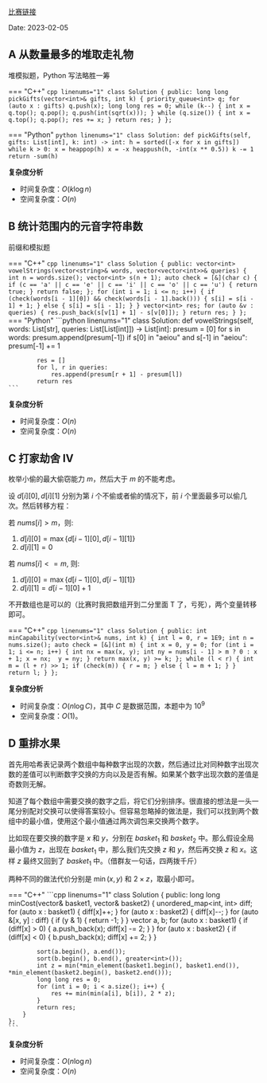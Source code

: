 [比赛链接](https://leetcode.cn/contest/weekly-contest-329/)

Date: 2023-02-05

## A 从数量最多的堆取走礼物

堆模拟题，Python 写法略胜一筹

=== "C++"
    ```cpp linenums="1"
    class Solution {
    public:
        long long pickGifts(vector<int>& gifts, int k) {
            priority_queue<int> q;
            for (auto x : gifts) q.push(x);
            long long res = 0;
            while (k--) {
                int x = q.top(); q.pop();
                q.push(int(sqrt(x)));
            }
            while (q.size()) {
                int x = q.top(); q.pop();
                res += x;
            }
            return res;
        }
    };
    ```

=== "Python"
    ```python linenums="1"
    class Solution:
        def pickGifts(self, gifts: List[int], k: int) -> int:
            h = sorted([-x for x in gifts])
            while k > 0:
                x = heappop(h)
                x = -x
                heappush(h, -int(x ** 0.5))
                k -= 1
            return -sum(h)
    ```
  
**复杂度分析**

- 时间复杂度：$O(k\log n)$
- 空间复杂度：$O(n)$

## B 统计范围内的元音字符串数

前缀和模拟题

=== "C++"
    ```cpp linenums="1"
    class Solution {
    public:
        vector<int> vowelStrings(vector<string>& words, vector<vector<int>>& queries) {
            int n = words.size();
            vector<int> s(n + 1);
            auto check = [&](char c) {
                if (c == 'a' || c == 'e' || c == 'i' || c == 'o' || c == 'u') {
                    return true;
                }
                return false;
            };
            for (int i = 1; i <= n; i++) {
                if (check(words[i - 1][0]) && check(words[i - 1].back())) {
                    s[i] = s[i - 1] + 1;
                } else {
                    s[i] = s[i - 1];
                }
            }
            vector<int> res;
            for (auto &v : queries) {
                res.push_back(s[v[1] + 1] - s[v[0]]);
            }
            return res;
        }
    };
    ```
=== "Python"
    ```python linenums="1"
    class Solution:
        def vowelStrings(self, words: List[str], queries: List[List[int]]) -> List[int]:
            presum = [0]
            for s in words:
                presum.append(presum[-1])
                if s[0] in "aeiou" and s[-1] in "aeiou":
                    presum[-1] += 1
            
            res = []
            for l, r in queries:
                res.append(presum[r + 1] - presum[l])
            return res
    ```

**复杂度分析**

- 时间复杂度：$O(n)$
- 空间复杂度：$O(n)$

## C 打家劫舍 IV

枚举小偷的最大偷窃能力 $m$，然后大于 $m$ 的不能考虑。

设 $d[i][0], d[i][1]$ 分别为第 $i$ 个不偷或者偷的情况下，前 $i$ 个里面最多可以偷几次。然后转移方程：

若 $\textit{nums}[i] > m$，则:
1. $d[i][0] = \max\{d[i - 1][0], d[i - 1][1]\}$
2. $d[i][1] = 0$

若 $\textit{nums}[i] <= m$, 则:
1. $d[i][0] = \max\{d[i - 1][0], d[i - 1][1]\}$
2. $d[i][1] = d[i - 1][0] + 1$

不开数组也是可以的（比赛时我把数组开到二分里面 T 了，亏死），两个变量转移即可。

=== "C++"
    ```cpp linenums="1"
    class Solution {
    public:
        int minCapability(vector<int>& nums, int k) {
            int l = 0, r = 1E9;
            int n = nums.size();
            auto check = [&](int m) {
                int x = 0, y = 0;
                for (int i = 1; i <= n; i++) {
                    int nx = max(x, y);
                    int ny = nums[i - 1] > m ? 0 : x + 1;
                    x = nx; 
                    y = ny;
                }
                return max(x, y) >= k;
            };
            while (l < r) {
                int m = (l + r) >> 1;
                if (check(m)) {
                    r = m;
                } else {
                    l = m + 1;
                }
            }
            return l;
        }
    };
    ```

**复杂度分析**

- 时间复杂度：$O(n\log C)$，其中 $C$ 是数据范围，本题中为 $10^9$
- 空间复杂度：$O(1)$。

## D 重排水果

首先用哈希表记录两个数组中每种数字出现的次数，然后通过比对同种数字出现次数的差值可以判断数字交换的方向以及是否有解。如果某个数字出现次数的差值是奇数则无解。

知道了每个数组中需要交换的数字之后，将它们分别排序。很直接的想法是一头一尾分别配对交换可以使得答案较小。但容易忽略掉的做法是，我们可以找到两个数组中的最小值，使用这个最小值通过两次调包来交换两个数字。

比如现在要交换的数字是 $x$ 和 $y$，分别在 $\textit{basket}_1$ 和 $\textit{basket}_2$ 中。那么假设全局最小值为 $z$，出现在 $\textit{basket}_1$ 中，那么我们先交换 $z$ 和 $y$，然后再交换 $z$ 和 $x$。这样 $z$ 最终又回到了 $\textit{basket}_1$ 中。（借群友一句话，四两拨千斤）

两种不同的做法代价分别是 $\min(x, y)$ 和 $2\times z$，取最小即可。


=== "C++"
    ```cpp linenums="1"
    class Solution {
    public:
        long long minCost(vector<int>& basket1, vector<int>& basket2) {
            unordered_map<int, int> diff;
            for (auto x : basket1) {
                diff[x]++;
            }
            for (auto x : basket2) {
                diff[x]--;
            }
            for (auto &[x, y] : diff) {
                if (y & 1) {
                    return -1;
                }
            }
            vector<int> a, b;
            for (auto x : basket1) {
                if (diff[x] > 0) {
                    a.push_back(x);
                    diff[x] -= 2;
                }
            }
            for (auto x : basket2) {
                if (diff[x] < 0) {
                    b.push_back(x);
                    diff[x] += 2;
                }
            }
            
            sort(a.begin(), a.end());
            sort(b.begin(), b.end(), greater<int>());
            int z = min(*min_element(basket1.begin(), basket1.end()), *min_element(basket2.begin(), basket2.end()));
            long long res = 0;
            for (int i = 0; i < a.size(); i++) {
                res += min(min(a[i], b[i]), 2 * z);
            }
            return res;
        }
    };
    ```

**复杂度分析**

- 时间复杂度：$O(n\log n)$
- 空间复杂度：$O(n)$